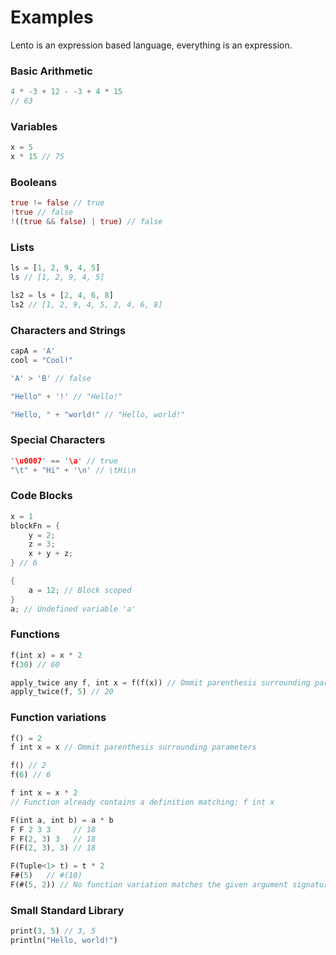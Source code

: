 # Examples

Lento is an expression based language, everything is an expression.

### Basic Arithmetic

```rust
4 * -3 + 12 - -3 + 4 * 15
// 63
```

### Variables

```rust
x = 5
x * 15 // 75
```

### Booleans

```rust
true != false // true
!true // false
!((true && false) | true) // false
```

### Lists

```rust
ls = [1, 2, 9, 4, 5]
ls // [1, 2, 9, 4, 5]

ls2 = ls + [2, 4, 6, 8]
ls2 // [1, 2, 9, 4, 5, 2, 4, 6, 8]
```

### Characters and Strings

```rust
capA = 'A'
cool = "Cool!"

'A' > 'B' // false

"Hello" + '!' // "Hello!"

"Hello, " + "world!" // "Hello, world!"
```

### Special Characters

```rust
'\u0007' == '\a' // true
"\t" + "Hi" + '\n' // \tHi\n
```

### Code Blocks

```rust
x = 1
blockFn = {
	y = 2;
	z = 3;
	x + y + z;
} // 6

{
	a = 12; // Block scoped
}
a; // Undefined variable 'a'

```

### Functions

```rust
f(int x) = x * 2
f(30) // 60

apply_twice any f, int x = f(f(x)) // Ommit parenthesis surrounding parameters
apply_twice(f, 5) // 20
```

### Function variations

```rust
f() = 2
f int x = x // Ommit parenthesis surrounding parameters

f() // 2
f(6) // 6

f int x = x * 2
// Function already contains a definition matching: f int x

F(int a, int b) = a * b
F F 2 3 3     // 18
F F(2, 3) 3   // 18
F(F(2, 3), 3) // 18

F(Tuple<1> t) = t * 2
F#(5)   // #(10)
F(#(5, 2)) // No function variation matches the given argument signature 'F(Tuple<2>)'
```

### Small Standard Library

```rust
print(3, 5) // 3, 5
println("Hello, world!")
```

